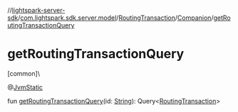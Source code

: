 //[lightspark-server-sdk](../../../../index.md)/[com.lightspark.sdk.server.model](../../index.md)/[RoutingTransaction](../index.md)/[Companion](index.md)/[getRoutingTransactionQuery](get-routing-transaction-query.md)

# getRoutingTransactionQuery

[common]\

@[JvmStatic](https://kotlinlang.org/api/latest/jvm/stdlib/kotlin.jvm/-jvm-static/index.html)

fun [getRoutingTransactionQuery](get-routing-transaction-query.md)(id: [String](https://kotlinlang.org/api/latest/jvm/stdlib/kotlin/-string/index.html)): Query&lt;[RoutingTransaction](../index.md)&gt;
